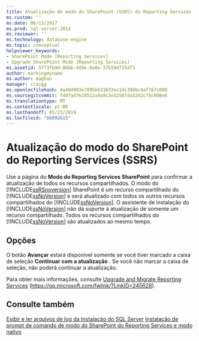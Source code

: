```yaml
---
title: Atualização do modo do SharePoint (SSRS) do Reporting Services | Microsoft Docs
ms.custom: ''
ms.date: 06/13/2017
ms.prod: sql-server-2014
ms.reviewer: ''
ms.technology: database-engine
ms.topic: conceptual
helpviewer_keywords:
- SharePoint Mode [Reporting Services]
- Upgrade SharePoint Mode [Reporting Services]
ms.assetid: 5f73fb9d-86bb-4d9e-8a8e-37b59d735df3
author: markingmyname
ms.author: maghan
manager: craigg
ms.openlocfilehash: 4a404903e7095b633633ec1dc398bc4af767c080
ms.sourcegitcommit: f40fa47619512a9a9c3e3258fda3242c76c008e6
ms.translationtype: MT
ms.contentlocale: pt-BR
ms.lasthandoff: 05/23/2019
ms.locfileid: "66092615"
---
```

# <a name="reporting-services-sharepoint-mode-upgrade-ssrs"></a>Atualização do modo do SharePoint do Reporting Services (SSRS)
  Use a página do **Modo do Reporting Services SharePoint** para confirmar a atualização de todos os recursos compartilhados. O modo do [!INCLUDE[ssRSnoversion](../../includes/ssrsnoversion-md.md)] SharePoint é um recurso compartilhado do [!INCLUDE[ssNoVersion](../../includes/ssnoversion-md.md)] e será atualizado com todos os outros recursos compartilhados do [!INCLUDE[ssNoVersion](../../includes/ssnoversion-md.md)]. O assistente de instalação do [!INCLUDE[ssNoVersion](../../includes/ssnoversion-md.md)] não dá suporte à atualização de somente um recurso compartilhado. Todos os recursos compartilhados do [!INCLUDE[ssNoVersion](../../includes/ssnoversion-md.md)] são atualizados ao mesmo tempo.  
  
## <a name="options"></a>Opções  
 O botão **Avançar** estará disponível somente se você tiver marcado a caixa de seleção **Continuar com a atualização** . Se você não marcar a caixa de seleção, não poderá continuar a atualização.  
  
 Para obter mais informações, consulte [Upgrade and Migrate Reporting Services](https://go.microsoft.com/fwlink/?LinkID=245628) (https://go.microsoft.com/fwlink/?LinkID=245628).  
  
## <a name="see-also"></a>Consulte também  
 [Exibir e ler arquivos de log da Instalação do SQL Server](https://technet.microsoft.com/library/ms143702\(v=sql.110\).aspx)   
 [Instalação de prompt de comando de modo do SharePoint do Reporting Services e modo nativo](https://go.microsoft.com/fwlink/?LinkId=217620)  
  
  
